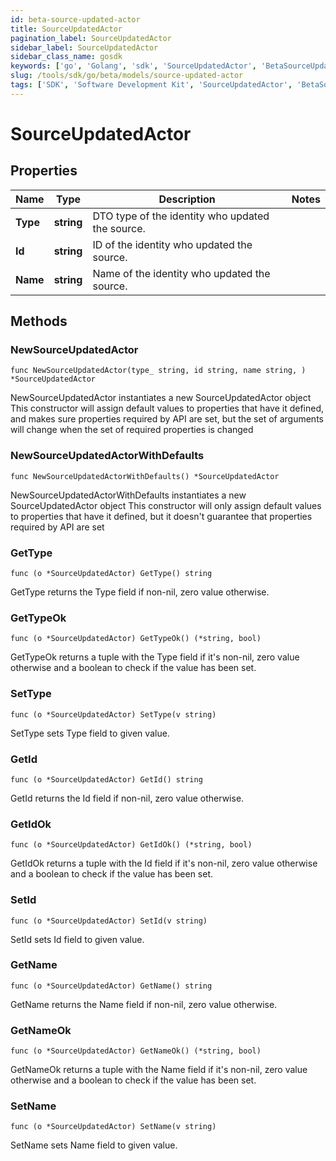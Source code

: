 ```yaml
---
id: beta-source-updated-actor
title: SourceUpdatedActor
pagination_label: SourceUpdatedActor
sidebar_label: SourceUpdatedActor
sidebar_class_name: gosdk
keywords: ['go', 'Golang', 'sdk', 'SourceUpdatedActor', 'BetaSourceUpdatedActor'] 
slug: /tools/sdk/go/beta/models/source-updated-actor
tags: ['SDK', 'Software Development Kit', 'SourceUpdatedActor', 'BetaSourceUpdatedActor']
---
```


# SourceUpdatedActor

## Properties

Name | Type | Description | Notes
------------ | ------------- | ------------- | -------------
**Type** | **string** | DTO type of the identity who updated the source. | 
**Id** | **string** | ID of the identity who updated the source. | 
**Name** | **string** | Name of the identity who updated the source. | 

## Methods

### NewSourceUpdatedActor

`func NewSourceUpdatedActor(type_ string, id string, name string, ) *SourceUpdatedActor`

NewSourceUpdatedActor instantiates a new SourceUpdatedActor object
This constructor will assign default values to properties that have it defined,
and makes sure properties required by API are set, but the set of arguments
will change when the set of required properties is changed

### NewSourceUpdatedActorWithDefaults

`func NewSourceUpdatedActorWithDefaults() *SourceUpdatedActor`

NewSourceUpdatedActorWithDefaults instantiates a new SourceUpdatedActor object
This constructor will only assign default values to properties that have it defined,
but it doesn't guarantee that properties required by API are set

### GetType

`func (o *SourceUpdatedActor) GetType() string`

GetType returns the Type field if non-nil, zero value otherwise.

### GetTypeOk

`func (o *SourceUpdatedActor) GetTypeOk() (*string, bool)`

GetTypeOk returns a tuple with the Type field if it's non-nil, zero value otherwise
and a boolean to check if the value has been set.

### SetType

`func (o *SourceUpdatedActor) SetType(v string)`

SetType sets Type field to given value.


### GetId

`func (o *SourceUpdatedActor) GetId() string`

GetId returns the Id field if non-nil, zero value otherwise.

### GetIdOk

`func (o *SourceUpdatedActor) GetIdOk() (*string, bool)`

GetIdOk returns a tuple with the Id field if it's non-nil, zero value otherwise
and a boolean to check if the value has been set.

### SetId

`func (o *SourceUpdatedActor) SetId(v string)`

SetId sets Id field to given value.


### GetName

`func (o *SourceUpdatedActor) GetName() string`

GetName returns the Name field if non-nil, zero value otherwise.

### GetNameOk

`func (o *SourceUpdatedActor) GetNameOk() (*string, bool)`

GetNameOk returns a tuple with the Name field if it's non-nil, zero value otherwise
and a boolean to check if the value has been set.

### SetName

`func (o *SourceUpdatedActor) SetName(v string)`

SetName sets Name field to given value.



